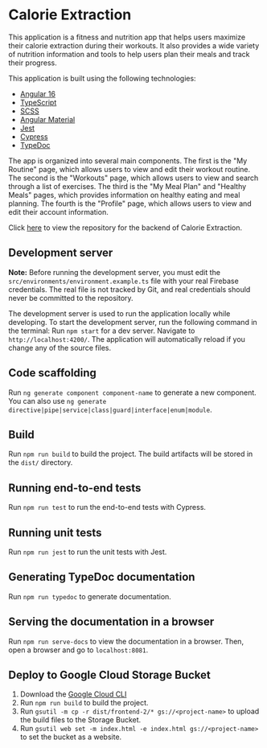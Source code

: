 # Calorie Extraction

This application is a fitness and nutrition app that helps users maximize their
calorie extraction during their workouts. It also provides a wide variety of
nutrition information and tools to help users plan their meals and track their
progress.

This application is built using the following technologies:

* [Angular 16](https://angular.io/docs)
* [TypeScript](https://www.typescriptlang.org/docs/)
* [SCSS](https://sass-lang.com/documentation)
* [Angular Material](https://material.angular.io/components/categories)
* [Jest](https://jestjs.io/docs/getting-started)
* [Cypress](https://docs.cypress.io/guides/overview/why-cypress)
* [TypeDoc](https://typedoc.org/guides/doccomments/)

The app is organized into several main components. The first is the
"My Routine" page, which allows users to view and edit their workout routine.
The second is the "Workouts" page, which allows users to view and search
through a list of exercises. The third is the "My Meal Plan" and
"Healthy Meals" pages, which provides information on healthy eating and meal
planning. The fourth is the "Profile" page, which allows users to view and edit
their account information.

Click [here](https://github.com/Tyree-McPherson/calorie-extraction-backend)
to view the repository for the backend of Calorie Extraction.

## Development server

**Note:** Before running the development server, you must edit the
`src/environments/environment.example.ts` file with your real Firebase
credentials. The real file is not tracked by Git, and real credentials
should never be committed to the repository.

The development server is used to run the application locally while developing.
To start the development server, run the following command in the terminal:
Run `npm start` for a dev server. Navigate to `http://localhost:4200/`. The
application will automatically reload if you change any of the source files.

## Code scaffolding

Run `ng generate component component-name` to generate a new component. You can
also use `ng generate directive|pipe|service|class|guard|interface|enum|module`.

## Build

Run `npm run build` to build the project. The build artifacts will be stored in
the `dist/` directory.

## Running end-to-end tests

Run `npm run test` to run the end-to-end tests with Cypress.

## Running unit tests

Run `npm run jest` to run the unit tests with Jest.

## Generating TypeDoc documentation

Run `npm run typedoc` to generate documentation.

## Serving the documentation in a browser

Run `npm run serve-docs` to view the documentation in a browser. Then,
open a browser and go to `localhost:8081`.

## Deploy to Google Cloud Storage Bucket

1. Download the [Google Cloud CLI](https://cloud.google.com/sdk/docs/install)
2. Run `npm run build` to build the project.
3. Run `gsutil -m cp -r dist/frontend-2/* gs://<project-name>` to upload
the build files to the Storage Bucket.
4. Run `gsutil web set -m index.html -e index.html gs://<project-name>` to set the
bucket as a website.